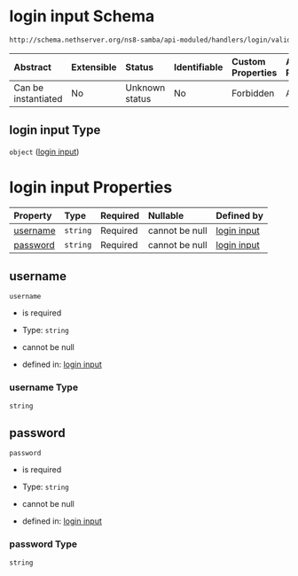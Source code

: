 # login input Schema

```txt
http://schema.nethserver.org/ns8-samba/api-moduled/handlers/login/validate-input.json
```



| Abstract            | Extensible | Status         | Identifiable | Custom Properties | Additional Properties | Access Restrictions | Defined In                                                              |
| :------------------ | :--------- | :------------- | :----------- | :---------------- | :-------------------- | :------------------ | :---------------------------------------------------------------------- |
| Can be instantiated | No         | Unknown status | No           | Forbidden         | Allowed               | none                | [validate-input.json](login/validate-input.json "open original schema") |

## login input Type

`object` ([login input](validate-input-1.md))

# login input Properties

| Property              | Type     | Required | Nullable       | Defined by                                                                                                                                                          |
| :-------------------- | :------- | :------- | :------------- | :------------------------------------------------------------------------------------------------------------------------------------------------------------------ |
| [username](#username) | `string` | Required | cannot be null | [login input](validate-input-1-properties-username.md "http://schema.nethserver.org/ns8-samba/api-moduled/handlers/login/validate-input.json#/properties/username") |
| [password](#password) | `string` | Required | cannot be null | [login input](validate-input-1-properties-password.md "http://schema.nethserver.org/ns8-samba/api-moduled/handlers/login/validate-input.json#/properties/password") |

## username



`username`

*   is required

*   Type: `string`

*   cannot be null

*   defined in: [login input](validate-input-1-properties-username.md "http://schema.nethserver.org/ns8-samba/api-moduled/handlers/login/validate-input.json#/properties/username")

### username Type

`string`

## password



`password`

*   is required

*   Type: `string`

*   cannot be null

*   defined in: [login input](validate-input-1-properties-password.md "http://schema.nethserver.org/ns8-samba/api-moduled/handlers/login/validate-input.json#/properties/password")

### password Type

`string`
